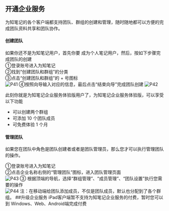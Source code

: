 ## 开通企业服务
为知笔记的各个客户端都支持团队、群组的创建和管理，随时随地都可以方便的完成团队资料共享和团队协作。
#### 创建团队

如果你还不是为知笔记用户，首先你要 成为个人笔记用户，然后，按如下步骤完成团队的创建</br>
①登录账号进入为知笔记</br>
②找到“创建团队和群组”的分类</br>
③点击“创建团队和群组”的 + 号图标</br>
![P41](P41.jpg)
④按照向导输入对应的信息，最后点击“结束向导”完成团队创建
![P42](P42.jpg)

此刻你就是为知笔记企业服务体验版用户了，为知笔记企业服务体验版，可以享受以下功能
+ 可以创建两个群组
+ 可添加 10 个团队成员
+ 可免费体验 1 个月


#### 管理团队

如果您在团队中角色是团队创建者或者是团队管理员，那么您才可以执行管理团队的操作。

①登录账号进入为知笔记</br>
②点击企业名称右侧的“管理团队”图标，进入团队管理页面</br>
![P43](P43.jpg)
③ 根据顶端的导航，选择“群组管理”、“成员管理”、“团队设置”执行您需要的操作</br>
![P44](P44.png)
注：在移动端给团队添加成员，不仅是团队成员，默认也分配到了各个群组。
##升级企业服务
iPad客户端暂不支持为知笔记企业服务的付费，暂时您可以到 Windows、Web、Android端完成付费

